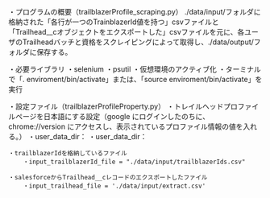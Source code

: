 ・プログラムの概要（trailblazerProfile_scraping.py）
    ./data/input/フォルダに格納された「各行が一つのTrainblazerId値を持つ」csvファイルと「Trailhead__cオブジェクトをエクスポートした」csvファイルを元に、各ユーザのTrailheadバッチと資格をスクレイピングによって取得し、./data/output/フォルダに保存する。


・必要ライブラリ
    ・selenium
    ・psutil
・仮想環境のアクティブ化
    ・ターミナルで「. enviroment/bin/activate」または、「source enviroment/bin/activate」を実行


・設定ファイル（trailblazerProfileProperty.py）
    ・トレイルヘッドプロファイルページを日本語にする設定（google にログインしたのちに、chrome://version にアクセスし、表示されているプロファイル情報の値を入れる。）
        ・user_data_dir：
        ・user_data_dir：

    ・trailblazerIdを格納しているファイル
        ・input_trailblazerId_file = "./data/input/trailblazerIds.csv"

    ・salesforceからTrailhead__cレコードのエクスポートしたファイル
        ・input_trailhead_file = './data/input/extract.csv'